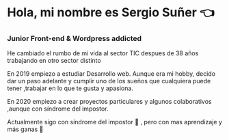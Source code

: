 #  Hola, mi nombre es Sergio Suñer :point_left:
### Junior Front-end & Wordpress addicted

He cambiado el rumbo de mi vida al sector TIC despues de 38 años trabajando en otro sector distinto

En 2019 empiezo a estudiar Desarrollo web. Aunque era mi hobby, decido dar un paso adelante y cumplir uno de los sueños que cualquiera puede tener ,trabajar en lo que te gusta y apasiona.

En 2020 empiezo a crear proyectos particulares y algunos colaborativos ,aunque con síndrome del impostor.

Actualmente sigo con síndrome del impostor :clap: , pero con mas aprendizaje y más ganas :muscle:




